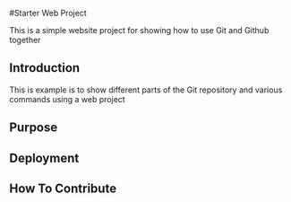 #Starter Web Project

This is a simple website project for showing how to use Git and Github together

## Introduction

This is example is to show different parts of the Git repository and various commands using a web project

## Purpose

## Deployment

## How To Contribute